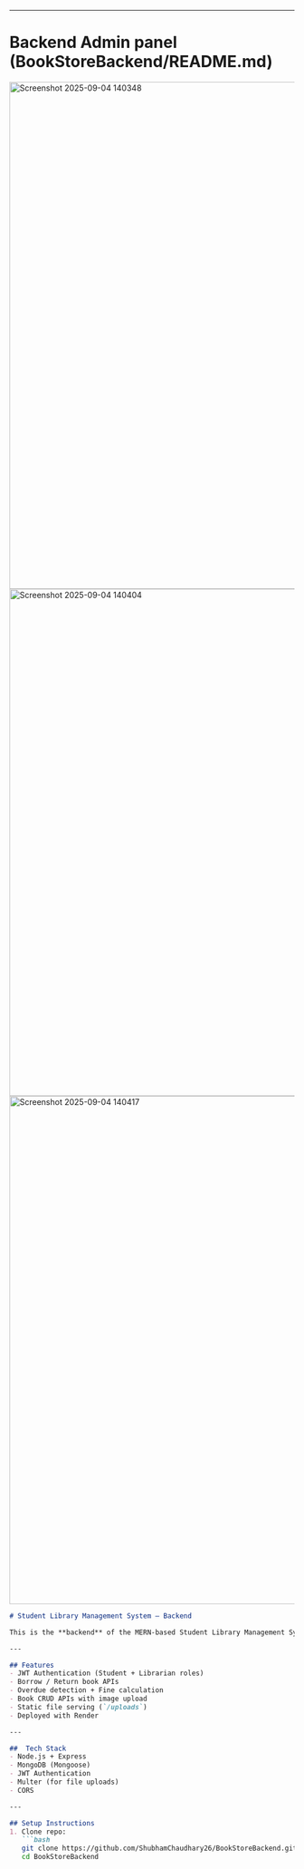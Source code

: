 
---

#  **Backend Admin panel (BookStoreBackend/README.md)**
<img width="1898" height="895" alt="Screenshot 2025-09-04 140348" src="https://github.com/user-attachments/assets/0b2981bb-f288-41af-8bbc-60611fd69167" />

<img width="1891" height="895" alt="Screenshot 2025-09-04 140404" src="https://github.com/user-attachments/assets/c63d23fd-95cb-45d7-bc7d-9834ecb54931" />

<img width="1871" height="897" alt="Screenshot 2025-09-04 140417" src="https://github.com/user-attachments/assets/bc5023dc-1695-4057-b312-6f89f0ae433d" />


```markdown
# Student Library Management System – Backend

This is the **backend** of the MERN-based Student Library Management System, built with **Node.js + Express + MongoDB** and deployed on **Render**.

---

## Features
- JWT Authentication (Student + Librarian roles)
- Borrow / Return book APIs
- Overdue detection + Fine calculation
- Book CRUD APIs with image upload
- Static file serving (`/uploads`)
- Deployed with Render

---

##  Tech Stack
- Node.js + Express
- MongoDB (Mongoose)
- JWT Authentication
- Multer (for file uploads)
- CORS

---

## Setup Instructions
1. Clone repo:
   ```bash
   git clone https://github.com/ShubhamChaudhary26/BookStoreBackend.git
   cd BookStoreBackend

